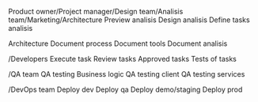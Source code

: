 Product owner/Project manager/Design team/Analisis team/Marketing/Architecture
Preview analisis
Design analisis
Define tasks analisis

Architecture
Document process
Document tools
Document analisis

/Developers
Execute task
Review tasks
Approved tasks
Tests of tasks

/QA team
QA testing Business logic
QA testing client
QA testing services

/DevOps team
Deploy dev
Deploy qa
Deploy demo/staging
Deploy prod

